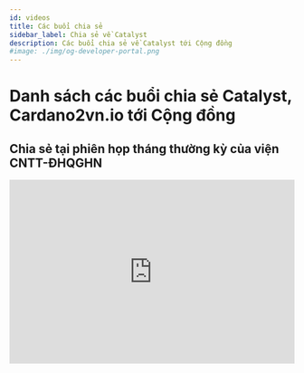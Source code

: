```yaml
---
id: videos
title: Các buổi chia sẻ
sidebar_label: Chia sẻ về Catalyst
description: Các buổi chia sẻ về Catalyst tới Cộng đồng
#image: ./img/og-developer-portal.png
--- 
```

# Danh sách các buổi chia sẻ Catalyst, Cardano2vn.io tới Cộng đồng
## Chia sẻ tại phiên họp tháng thường kỳ của viện CNTT-ĐHQGHN

<iframe width="100%" height="325" src="https://www.youtube.com/embed/BmcbITfPoqA" frameborder="0" allow="accelerometer; autoplay; clipboard-write; encrypted-media; gyroscope; picture-in-picture fullscreen"></iframe>
